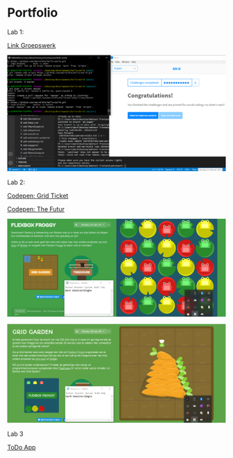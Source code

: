 # Portfolio
Lab 1:

[Link Groepswerk](https://github.com/Warreldie/2imd-dev-advanced-lab1.git)

![Git-it](https://github.com/Warreldie/2imd-webtechadvanced-portfolio/blob/main/lab1%20-%20git/git-screenshot.png)

Lab 2:

[Codepen: Grid Ticket](https://codepen.io/Warrel/pen/mdOLpdq?editors=1100)

[Codepen: The Futur](https://codepen.io/Warrel/pen/vYyjpVa)

![Froggy](https://github.com/Warreldie/2imd-webtechadvanced-portfolio/blob/main/lab2%20-%20grid/FlexboxFroggy.png)

![CSSGarden](https://github.com/Warreldie/2imd-webtechadvanced-portfolio/blob/main/lab2%20-%20grid/GridGarden.png)

Lab 3

[ToDo App](https://codesandbox.io/s/todo-app-ward-ootr5)